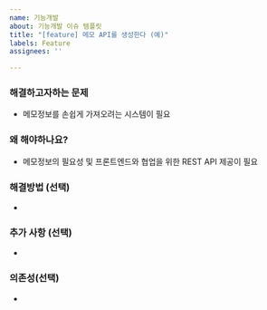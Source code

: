```yaml
---
name: 기능개발
about: 기능개발 이슈 템플릿
title: "[feature] 메모 API를 생성한다 (예)"
labels: Feature
assignees: ''

---
```


### 해결하고자하는 문제
- 메모정보를 손쉽게 가져오려는 시스템이 필요

### 왜 해야하나요?
- 메모정보의 필요성 및 프론트엔드와 협업을 위한 REST API 제공이 필요

### 해결방법 (선택)
-

### 추가 사항 (선택)
- 

### 의존성(선택)
-
